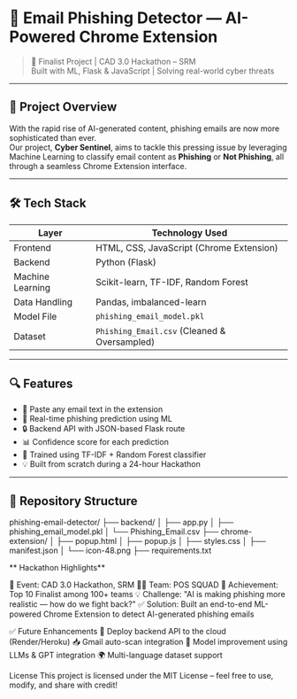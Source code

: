 # 💌 Email Phishing Detector — AI-Powered Chrome Extension

> 🚨 Finalist Project | CAD 3.0 Hackathon – SRM  
> Built with ML, Flask & JavaScript | Solving real-world cyber threats

---

## 🚀 Project Overview

With the rapid rise of AI-generated content, phishing emails are now more sophisticated than ever.  
Our project, **Cyber Sentinel**, aims to tackle this pressing issue by leveraging Machine Learning to classify email content as **Phishing** or **Not Phishing**, all through a seamless Chrome Extension interface.

---

## 🛠️ Tech Stack

| Layer        | Technology Used                             |
|--------------|---------------------------------------------|
| Frontend     | HTML, CSS, JavaScript (Chrome Extension)    |
| Backend      | Python (Flask)                              |
| Machine Learning | Scikit-learn, TF-IDF, Random Forest     |
| Data Handling| Pandas, imbalanced-learn                    |
| Model File   | `phishing_email_model.pkl`                  |
| Dataset      | `Phishing_Email.csv` (Cleaned & Oversampled)|

---

## 🔍 Features

- 📩 Paste any email text in the extension
- 🧠 Real-time phishing prediction using ML
- 🔒 Backend API with JSON-based Flask route
- 📊 Confidence score for each prediction
- 🧪 Trained using TF-IDF + Random Forest classifier
- 💡 Built from scratch during a 24-hour Hackathon

---

## 📂 Repository Structure

phishing-email-detector/
├── backend/
│ ├── app.py
│ ├── phishing_email_model.pkl
│ └── Phishing_Email.csv
├── chrome-extension/
│ ├── popup.html
│ ├── popup.js
│ ├── styles.css
│ ├── manifest.json
│ └── icon-48.png
├── requirements.txt


** Hackathon Highlights**
 
🏁 Event: CAD 3.0 Hackathon, SRM
👨‍💻 Team: POS SQUAD
🎉 Achievement: Top 10 Finalist among 100+ teams
💡 Challenge: "AI is making phishing more realistic — how do we fight back?"
✅ Solution: Built an end-to-end ML-powered Chrome Extension to detect AI-generated phishing emails


✅ Future Enhancements
🔗 Deploy backend API to the cloud (Render/Heroku)
📥 Gmail auto-scan integration
🧠 Model improvement using LLMs & GPT integration
🌍 Multi-language dataset support


 License
This project is licensed under the MIT License – feel free to use, modify, and share with credit!


